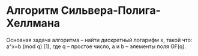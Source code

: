 # Алгоритм Сильвера-Полига-Хеллмана
Основная задача алгоритма – найти дискретный логарифм x, такой что: a^x=b (mod q) (1), где q – простое число, a и b – элементы поля GF(q). 


